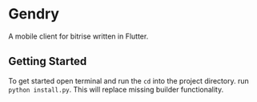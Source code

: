 # Gendry
A mobile client for bitrise written in Flutter.

## Getting Started
 To get started open terminal and run the `cd` into the project directory. run `python install.py`.
 This will replace missing builder functionality.

